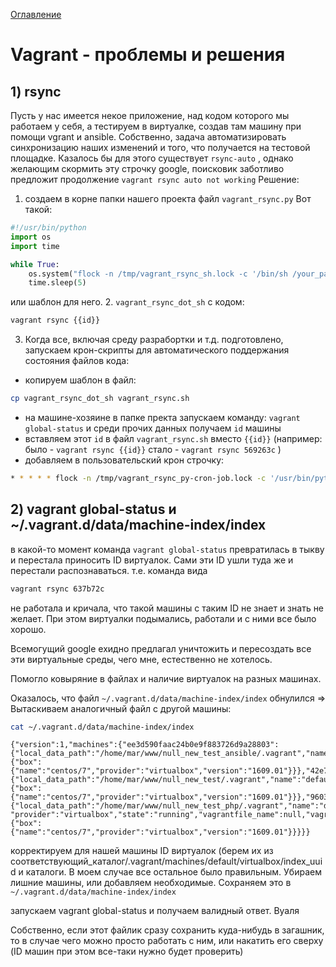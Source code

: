 <a href="https://github.com/mnesina/cookbook/blob/master/README.md">Оглавление</a>
# Vagrant - проблемы и решения
## 1) rsync
Пусть у нас имеется некое приложение, над кодом которого мы работаем у себя, а тестируем в виртуалке, создав там машину при помощи vgrant и ansible. Собственно, задача автоматизировать синхронизацию наших изменений и того, что получается на тестовой площадке. Казалось бы для этого существует `rsync-auto` , однако желающим скормить эту строчку google, поисковик заботливо предложит продолжение `vagrant rsync auto not working` 
Решение:
1. создаем в корне папки нашего проекта файл `vagrant_rsync.py` Вот такой:

```python
#!/usr/bin/python
import os
import time

while True:
    os.system("flock -n /tmp/vagrant_rsync_sh.lock -c '/bin/sh /your_path/vagrant_rsync.sh 2>&1'")
    time.sleep(5)
```
или шаблон для него.
2. `vagrant_rsync_dot_sh` с кодом:

```bash
vagrant rsync {{id}}
```
3. Когда все, включая среду разрабортки и т.д. подготовлено, запускаем крон-скрипты для автоматического поддержания состояния файлов кода:
  * копируем шаблон в файл:
```bash
cp vagrant_rsync_dot_sh vagrant_rsync.sh
```
  * на машине-хозяине в папке пректа запускаем команду: `vagrant global-status` и среди прочих данных получаем `id` машины
  * вставляем этот `id` в файл `vagrant_rsync.sh` вместо `{{id}}` (например: было - `vagrant rsync {{id}}` стало - `vagrant rsync 569263c` )
  * добавляем в пользовательский крон строчку:

```bash
* * * * * flock -n /tmp/vagrant_rsync_py-cron-job.lock -c '/usr/bin/python3.4 /your_path/vagrant_rsync.py 2>&1'
```

## 2) vagrant global-status и ~/.vagrant.d/data/machine-index/index

в какой-то момент команда  `vagrant global-status`  превратилась в тыкву и перестала приносить ID виртуалок. 
Сами эти ID ушли туда же и перестали распознаваться. т.е. команда вида 

```bash
vagrant rsync 637b72c
```
не работала и кричала, что такой машины с таким ID не знает и знать не желает. 
При этом виртуалки подымались, работали и с ними все было хорошо.

Всемогущий google ехидно предлагал уничтожить и пересоздать все эти виртуальные среды, чего мне, естественно не хотелось.

Помогло ковыряние в файлах и наличие виртуалок на разных машинах.

Оказалось, что файл `~/.vagrant.d/data/machine-index/index` обнулился =>
Вытаскиваем аналогичный файл с другой машины:

```bash
cat ~/.vagrant.d/data/machine-index/index
```
```
{"version":1,"machines":{"ee3d590faac24b0e9f883726d9a28803":{"local_data_path":"/home/mar/www/null_new_test_ansible/.vagrant","name":"default","provider":"virtualbox","state":"running","vagrantfile_name":null,"vagrantfile_path":"/home/mar/www/null_new_test_ansible","updated_at":null,"extra_data":{"box":{"name":"centos/7","provider":"virtualbox","version":"1609.01"}}},"42e76840739d4b8fbe99392a06d01a47":{"local_data_path":"/home/mar/www/null_new_test/.vagrant","name":"default","provider":"virtualbox","state":"running","vagrantfile_name":null,"vagrantfile_path":"/home/mar/www/null_new_test","updated_at":null,"extra_data":{"box":{"name":"centos/7","provider":"virtualbox","version":"1609.01"}}},"960343bb1f3b483aa92f5e95dcb2844b":{"local_data_path":"/home/mar/www/null_new_test_php/.vagrant","name":"default",
"provider":"virtualbox","state":"running","vagrantfile_name":null,"vagrantfile_path":"/home/mar/www/null_new_test_php","updated_at":null,"extra_data":{"box":{"name":"centos/7","provider":"virtualbox","version":"1609.01"}}}}}
```
корректируем для нашей машины ID виртуалок (берем их из соответствующий_каталог/.vagrant/machines/default/virtualbox/index_uuid и каталоги. В моем случае все остальное было правильным. Убираем лишние машины, или добавляем необходимые.  Сохраняем это в `~/.vagrant.d/data/machine-index/index`

запускаем vagrant global-status и получаем валидный ответ. Вуаля

Собственно, если этот файлик сразу сохранить куда-нибудь в загашник, 
то в случае чего можно просто работать с ним, или накатить его сверху (ID машин при этом все-таки нужно будет проверить)
